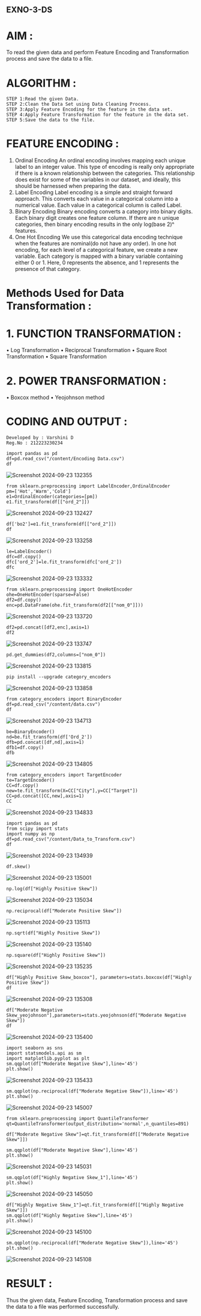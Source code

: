 ## EXNO-3-DS

# AIM :
To read the given data and perform Feature Encoding and Transformation process and save the data to a file.

# ALGORITHM :
```
STEP 1:Read the given Data.
STEP 2:Clean the Data Set using Data Cleaning Process.
STEP 3:Apply Feature Encoding for the feature in the data set.
STEP 4:Apply Feature Transformation for the feature in the data set.
STEP 5:Save the data to the file.
```

# FEATURE ENCODING :
1. Ordinal Encoding
An ordinal encoding involves mapping each unique label to an integer value. This type of encoding is really only appropriate if there is a known relationship between the categories. This relationship does exist for some of the variables in our dataset, and ideally, this should be harnessed when preparing the data.
2. Label Encoding
Label encoding is a simple and straight forward approach. This converts each value in a categorical column into a numerical value. Each value in a categorical column is called Label.
3. Binary Encoding
Binary encoding converts a category into binary digits. Each binary digit creates one feature column. If there are n unique categories, then binary encoding results in the only log(base 2)ⁿ features.
4. One Hot Encoding
We use this categorical data encoding technique when the features are nominal(do not have any order). In one hot encoding, for each level of a categorical feature, we create a new variable. Each category is mapped with a binary variable containing either 0 or 1. Here, 0 represents the absence, and 1 represents the presence of that category.

# Methods Used for Data Transformation :
  # 1. FUNCTION TRANSFORMATION :
• Log Transformation
• Reciprocal Transformation
• Square Root Transformation
• Square Transformation
  # 2. POWER TRANSFORMATION :
• Boxcox method
• Yeojohnson method

# CODING AND OUTPUT :
```
Developed by : Varshini D
Reg.No : 212223230234
```
```
import pandas as pd
df=pd.read_csv("/content/Encoding Data.csv")
df
```
![Screenshot 2024-09-23 132355](https://github.com/user-attachments/assets/79e46010-04cc-46a2-8a3e-626c71d76a3d)
```
from sklearn.preprocessing import LabelEncoder,OrdinalEncoder
pm=['Hot','Warm','Cold']
e1=OrdinalEncoder(categories=[pm])
e1.fit_transform(df[["ord_2"]])
```
![Screenshot 2024-09-23 132427](https://github.com/user-attachments/assets/c7c85282-1ff6-4b9b-a755-b80b4b17e32d)
```
df['bo2']=e1.fit_transform(df[["ord_2"]])
df
```
![Screenshot 2024-09-23 133258](https://github.com/user-attachments/assets/0fbff9d3-552b-47ef-be9e-ca8aec2a8c95)
```
le=LabelEncoder()
dfc=df.copy()
dfc['ord_2']=le.fit_transform(dfc['ord_2'])
dfc
```
![Screenshot 2024-09-23 133332](https://github.com/user-attachments/assets/bb0a14a1-882b-4bcc-8e2b-52be28df55d7)
```
from sklearn.preprocessing import OneHotEncoder
ohe=OneHotEncoder(sparse=False)
df2=df.copy()
enc=pd.DataFrame(ohe.fit_transform(df2[["nom_0"]]))
```
![Screenshot 2024-09-23 133720](https://github.com/user-attachments/assets/125f7f25-3c9d-4a7d-8282-462e07008514)
```
df2=pd.concat([df2,enc],axis=1)
df2
```
![Screenshot 2024-09-23 133747](https://github.com/user-attachments/assets/6efbfcb7-240a-40f3-a12e-0639e8cdd243)
```
pd.get_dummies(df2,columns=["nom_0"])
```
![Screenshot 2024-09-23 133815](https://github.com/user-attachments/assets/ad11eba6-1d9f-4803-a071-216df32452be)
```
pip install --upgrade category_encoders
```
![Screenshot 2024-09-23 133858](https://github.com/user-attachments/assets/a1aaaa99-5dec-41cf-8024-dfb2fcb00133)
```
from category_encoders import BinaryEncoder
df=pd.read_csv("/content/data.csv")
df
```
![Screenshot 2024-09-23 134713](https://github.com/user-attachments/assets/b8b833e2-e8c5-42cb-9776-d1e9b677378e)
```
be=BinaryEncoder()
nd=be.fit_transform(df['Ord_2'])
dfb=pd.concat([df,nd],axis=1)
dfb1=df.copy()
dfb
```
![Screenshot 2024-09-23 134805](https://github.com/user-attachments/assets/f7c1911a-3176-4789-8834-8eca5a6dbd26)
```
from category_encoders import TargetEncoder
te=TargetEncoder()
CC=df.copy()
new=te.fit_transform(X=CC["City"],y=CC["Target"])
CC=pd.concat([CC,new],axis=1)
CC
```
![Screenshot 2024-09-23 134833](https://github.com/user-attachments/assets/3baedd6e-aa00-45af-ba5b-c168ab410894)
```
import pandas as pd
from scipy import stats
import numpy as np
df=pd.read_csv("/content/Data_to_Transform.csv")
df
```
![Screenshot 2024-09-23 134939](https://github.com/user-attachments/assets/d7bd4ff0-a787-4143-86fd-67cbd29d6e6f)
```
df.skew()
```
![Screenshot 2024-09-23 135001](https://github.com/user-attachments/assets/7d16d2d9-bf16-4d05-b574-2755df702789)
```
np.log(df["Highly Positive Skew"])
```
![Screenshot 2024-09-23 135034](https://github.com/user-attachments/assets/21cbe886-cd95-42b4-a935-09fabbbf1c9b)
```
np.reciprocal(df["Moderate Positive Skew"])
```
![Screenshot 2024-09-23 135113](https://github.com/user-attachments/assets/79121993-5413-48c8-8445-5fafb8240f3a)
```
np.sqrt(df["Highly Positive Skew"])
```
![Screenshot 2024-09-23 135140](https://github.com/user-attachments/assets/30dc0bcb-11f1-465e-bfc9-204755c05891)
```
np.square(df["Highly Positive Skew"])
```
![Screenshot 2024-09-23 135235](https://github.com/user-attachments/assets/36cdb338-451b-4dbf-92ac-bf96b7efc6df)
```
df["Highly Positive Skew_boxcox"], parameters=stats.boxcox(df["Highly Positive Skew"])
df
```
![Screenshot 2024-09-23 135308](https://github.com/user-attachments/assets/5ab118d4-7d0a-4757-a5dc-9920bff57a43)
```
df["Moderate Negative Skew_yeojohnson"],parameters=stats.yeojohnson(df["Moderate Negative Skew"])
df
```
![Screenshot 2024-09-23 135400](https://github.com/user-attachments/assets/adc460ee-5a6e-453f-ba32-f060e66291c7)
```
import seaborn as sns
import statsmodels.api as sm
import matplotlib.pyplot as plt
sm.qqplot(df["Moderate Negative Skew"],line='45')
plt.show()
```
![Screenshot 2024-09-23 135433](https://github.com/user-attachments/assets/3d9ba190-7543-4e92-bcf3-51cc9a62facc)
```
sm.qqplot(np.reciprocal(df["Moderate Negative Skew"]),line='45')
plt.show()
```
![Screenshot 2024-09-23 145007](https://github.com/user-attachments/assets/5751d252-94c1-4d5b-a3ac-0cf8d1f20bf2)
```
from sklearn.preprocessing import QuantileTransformer
qt=QuantileTransformer(output_distribution='normal',n_quantiles=891)

df["Moderate Negative Skew"]=qt.fit_transform(df[["Moderate Negative Skew"]])

sm.qqplot(df["Moderate Negative Skew"],line='45')
plt.show()
```
![Screenshot 2024-09-23 145031](https://github.com/user-attachments/assets/2ab42544-f001-4b9c-9c26-ce7cfce35a2f)
```
sm.qqplot(df["Highly Negative Skew_1"],line='45')
plt.show()
```
![Screenshot 2024-09-23 145050](https://github.com/user-attachments/assets/c59f8d8f-acf5-45ed-9844-33a4786b5873)
```
df["Highly Negative Skew_1"]=qt.fit_transform(df[["Highly Negative Skew"]])
sm.qqplot(df["Highly Negative Skew"],line='45')
plt.show()
```
![Screenshot 2024-09-23 145100](https://github.com/user-attachments/assets/1f316a7a-cc82-48d2-99fa-2162a3fa8221)
```
sm.qqplot(np.reciprocal(df["Moderate Negative Skew"]),line='45')
plt.show()
```
![Screenshot 2024-09-23 145108](https://github.com/user-attachments/assets/2f36d584-813c-4f64-be49-c5abc8e63e91)

# RESULT :
Thus the given data, Feature Encoding, Transformation process and save the data to a file was performed successfully.
     

       
